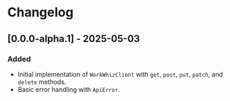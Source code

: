 # Changelog

## [0.0.0-alpha.1] - 2025-05-03

### Added

- Initial implementation of `WorkWhizClient` with `get`, `post`, `put`, `patch`, and `delete` methods.
- Basic error handling with `ApiError`.
